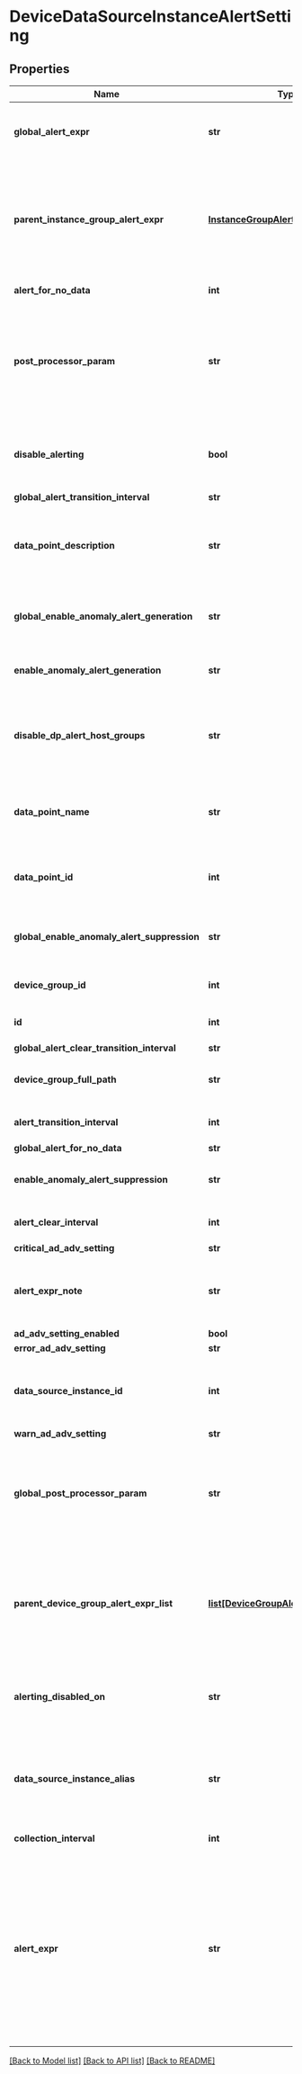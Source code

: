 # DeviceDataSourceInstanceAlertSetting

## Properties
Name | Type | Description | Notes
------------ | ------------- | ------------- | -------------
**global_alert_expr** | **str** | The global alert expression for this datapoint | [optional] 
**parent_instance_group_alert_expr** | [**InstanceGroupAlertThresholdInfo**](InstanceGroupAlertThresholdInfo.md) | Instance group alert expression list base on the priority. The first is the highest priority and effected on this instance | [optional] 
**alert_for_no_data** | **int** | alert for no data | [optional] 
**post_processor_param** | **str** | The post processor parameter for complex DataPoint and instance level configCheck threshold. | [optional] 
**disable_alerting** | **bool** | Whether or not alerting will be disabled for the datapoint | [optional] 
**global_alert_transition_interval** | **str** |  | [optional] 
**data_point_description** | **str** | The description of the datapoint the alert settings apply to | [optional] 
**global_enable_anomaly_alert_generation** | **str** | The global enable anomaly alert generation | [optional] 
**enable_anomaly_alert_generation** | **str** | enable anomaly alert generation | [optional] 
**disable_dp_alert_host_groups** | **str** | The group full path lists who disable alert for this datapoint on devicegroup level | [optional] 
**data_point_name** | **str** | The name of the datapoint the alert settings apply to | [optional] 
**data_point_id** | **int** | The id of the Datapoint alert settings apply to | [optional] 
**global_enable_anomaly_alert_suppression** | **str** | The global enable anomaly alert suppression | [optional] 
**device_group_id** | **int** | The ID of the device group | [optional] 
**id** | **int** | The id of this alert setting | [optional] 
**global_alert_clear_transition_interval** | **str** |  | [optional] 
**device_group_full_path** | **str** | The full path of the device group | [optional] 
**alert_transition_interval** | **int** | The interval of alert transition | [optional] 
**global_alert_for_no_data** | **str** |  | [optional] 
**enable_anomaly_alert_suppression** | **str** | enable anomaly alert suppression | [optional] 
**alert_clear_interval** | **int** | The interval of alert clear transition | [optional] 
**critical_ad_adv_setting** | **str** |  | [optional] 
**alert_expr_note** | **str** | The note associated with the current alert threshold settings | [optional] 
**ad_adv_setting_enabled** | **bool** |  | [optional] 
**error_ad_adv_setting** | **str** |  | [optional] 
**data_source_instance_id** | **int** | The id of the DataSource instance alert settings apply to | [optional] 
**warn_ad_adv_setting** | **str** |  | [optional] 
**global_post_processor_param** | **str** | The post processor parameters for complex DataPoints and global level configCheck threshold. | [optional] 
**parent_device_group_alert_expr_list** | [**list[DeviceGroupAlertThresholdInfo]**](DeviceGroupAlertThresholdInfo.md) | Device group alert expression list base on the priority. The first is the highest priority and effected on this instance | [optional] 
**alerting_disabled_on** | **str** | The datapoint is effected alert disabled by which group | [optional] 
**data_source_instance_alias** | **str** | The alias (name) of the DataSource instance the alert settings apply to | [optional] 
**collection_interval** | **int** | Collection Interval | [optional] 
**alert_expr** | **str** | The thresholds that should be associated with the datapoint. Note that you need to have a space between the operator and each threshold (e.g. &gt; 1 2 3) | [optional] 

[[Back to Model list]](../README.md#documentation-for-models) [[Back to API list]](../README.md#documentation-for-api-endpoints) [[Back to README]](../README.md)



